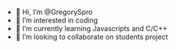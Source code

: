 - 👋 Hi, I’m @GregorySpro
- 👀 I’m interested in coding
- 🌱 I’m currently learning Javascripts and C/C++
- 💞️ I’m looking to collaborate on students project


